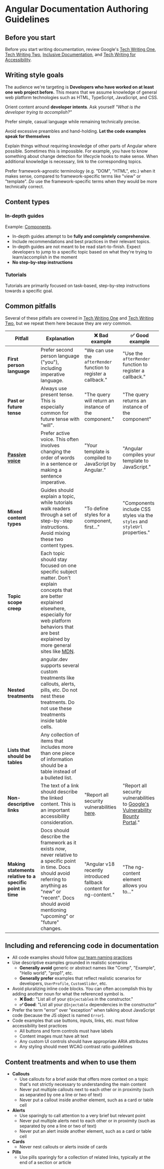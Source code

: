 # Angular Documentation Authoring Guidelines

## Before you start

Before you start writing documentation, review Google's
[Tech Writing One](https://developers.google.com/tech-writing/one),
[Tech Writing Two](https://developers.google.com/tech-writing/two),
[Inclusive Documentation](https://developers.google.com/style/inclusive-documentation), and
[Tech Writing for Accessibility](https://developers.google.com/tech-writing/accessibility).

## Writing style goals

The audience we're targeting is **Developers who have worked on at least one web project before.**
This means that we assume knowledge of general web platform technologies such as HTML,
TypeScript, JavaScript, and CSS.

Orient content around **developer intents**. Ask yourself _"What is the developer trying to
accomplish?"_

Prefer simple, casual language while remaining technically precise.

Avoid excessive preambles and hand-holding. **Let the code examples speak for
themselves**

Explain things without requiring knowledge of other parts of Angular where possible. Sometimes
this is impossible. For example, you have to know something about change detection for lifecycle
hooks to make sense. When additional knowledge is necessary, link to the corresponding topics.

Prefer framework-agnostic terminology (e.g. "DOM", "HTML", etc.) when it makes sense, compared to
framework-specific terms like "view" or "template". _Do_ use the framework-specific terms when they
would be more technically correct.

## Content types

### In-depth guides

Example: [Components](https:/angular-kr-docs.web.app/guide/components).

* In-depth guides attempt to be **fully and completely comprehensive**.
* Include recommendations and best practices in their relevant topics.
* In-depth guides are not meant to be read start-to-finish. Expect developers to jump to a
  specific topic based on what they're trying to learn/accomplish in the moment
* **No step-by-step instructions**

### Tutorials

Tutorials are primarily focused on task-based, step-by-step instructions towards a specific goal.

## Common pitfalls

Several of these pitfalls are covered
in [Tech Writing One](https://developers.google.com/tech-writing/one) and
[Tech Writing Two](https://developers.google.com/tech-writing/two), but we repeat them here
because they are _very_ common.

| Pitfall                                                    | Explanation                                                                                                                                                                                                                                               | ❌ Bad example                                                               | ✅ Good example                                                                                                  |
|------------------------------------------------------------|-----------------------------------------------------------------------------------------------------------------------------------------------------------------------------------------------------------------------------------------------------------|-----------------------------------------------------------------------------|-----------------------------------------------------------------------------------------------------------------|
| **First person language**                                  | Prefer second person language ("you"), including imperative language.                                                                                                                                                                                     | "We can use the `afterRender` function to register a callback."             | "Use the `afterRender` function to register a callback."                                                        |
| **Past or future tense**                                   | Always use present tense. This is especially common for future tense with "will".                                                                                                                                                                         | "The query will return an instance of the component."                       | "The query returns an instance of the component"                                                                |
| [**Passive voice**][active-voice]                          | Prefer active voice. This often involves changing the order of words in a sentence or making a sentence imperative.                                                                                                                                       | "Your template is compiled to JavaScript by Angular."                       | "Angular compiles your template to JavaScript."                                                                 |
| **Mixed content types**                                    | Guides should explain a topic, while tutorials walk readers through a set of step-by-step instructions. Avoid mixing these two content types.                                                                                                             | "To define styles for a component, first..."                                | "Components include CSS styles via the `styles` and `styleUrl` properties."                                     |
| **Topic scope creep**                                      | Each topic should stay focused on one specific subject matter. Don't explain concepts that are better explained elsewhere, especially for web platform behaviors that are best explained by more general sites like [MDN](https://developer.mozilla.org). |                                                                             |                                                                                                                 |
| **Nested treatments**                                      | angular.dev supports several custom treatments like callouts, alerts, pills, etc. Do not nest these treatments. Do not use these treatments inside table cells.                                                                                           |                                                                             |                                                                                                                 |
| **Lists that should be tables**                            | Any collection of items that includes more than one piece of information should be a table instead of a bulleted list.                                                                                                                                    |                                                                             |                                                                                                                 |
| **Non-descriptive links**                                  | The text of a link should describe the linked content. This is an important accessibility consideration.                                                                                                                                                  | "Report all security vulnerabilities [here](https://bughunters.google.com). | "Report all security vulnerabilities to [Google's Vulnerability Bounty Portal](https://bughunters.google.com)." |
| **Making statements relative to a specific point in time** | Docs should describe the framework as it exists _now_, never relative to a specific point in time. Docs should avoid referring to anything as "new" or "recent". Docs should avoid mentioning "upcoming" or "future" changes.                             | "Angular v18 recently introduced fallback content for ng-content."          | "The ng-content element allows you to..."                                                                       |

[active-voice]: https://developers.google.com/tech-writing/one/active-voice

## Including and referencing code in documentation

* All code examples should
  follow [our team naming practices](https://github.com/angular/angular/blob/main/contributing-docs/coding-standards.md)
* Use descriptive examples grounded in realistic scenarios
  * **Generally avoid** generic or abstract names like "Comp", "Example", "Hello world", "prop1",
      etc.
  * **Generally prefer** examples that reflect realistic scenarios for
      developers, `UserProfile`, `CustomSlider`, etc.
* Avoid pluralizing inline code blocks. You can often accomplish this by adding another noun for
  what the referenced symbol is.
  * **❌ Bad:**: "List all of your `@Injectable`s in the constructor."
  * **✅ Good**: "List all your `@Injectable` dependencies in the constructor"
* Prefer the term "error" over "exception" when talking about JavaScript code (because the JS
  object is named `Error`).
* Code examples that use buttons, inputs, links, etc. must follow accessibility best practices
  * All buttons and form controls must have labels
  * Content images must have alt text
  * Any custom UI controls should have appropriate ARIA attributes
  * Any styling should meet WCAG contrast ratio guidelines

## Content treatments and when to use them

* **Callouts**
  * Use callouts for a brief aside that offers more context on a topic that's not strictly
      necessary to understanding the main content
  * Never put multiple callouts next to each other or in proximity (such as separated
      by one a line or two of text)
  * Never put a callout inside another element, such as a card or table cell
* **Alerts**
  * Use sparingly to call attention to a very brief but relevant point
  * Never put multiple alerts next to each other or in proximity (such as separated by
      one a line or two of text)
  * Never put an alert inside another element, such as a card or table cell
* **Cards**
  * Never nest callouts or alerts inside of cards
* **Pills**
  * Use pills sparingly for a collection of related links, typically at the end of a section or
      article
